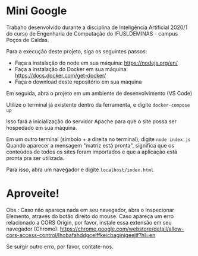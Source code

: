 # Mini Google

Trabaho desenvolvido durante a disciplina de Inteligência Artificial 2020/1 do curso de Engenharia de Computação do IFUSLDEMINAS - campus Poços de Caldas.

Para a execução deste projeto, siga os seguintes passos:

 - Faça a instalação do node em sua máquina: https://nodejs.org/en/
 - Faça a instalação do Docker em sua máquina: https://docs.docker.com/get-docker/
 - Faça o download deste repositório em sua máquina

Em seguida, abra o projeto em um ambiente de desenvolvimento (VS Code)

Utilize o terminal já existente dentro da ferramenta, e digite ```docker-compose up```

Isso fará a inicialização do servidor Apache para que o site possa ser hospedado em sua máquina.

Em um outro terminal (símbolo + a direita no terminal), digite ```node index.js```
Quando aparecer a mensagem "matriz está pronta", significa que os conteúdos de todos os sites foram importados e que a aplicação está pronta pra ser utilizada.

Para isso, abra um navegador e digite ```localhost/index.html```


# Aproveite!


Obs.: Caso não apareça nada em seu navegador, abra o Inspecionar Elemento, através do botão direito do mouse. Caso apareça um erro relacionado a CORS Origin, por favor, instale essa extensão em seu navegador (Chrome): https://chrome.google.com/webstore/detail/allow-cors-access-control/lhobafahddgcelffkeicbaginigeejlf?hl=en

Se surgir outro erro, por favor, contate-nos.
